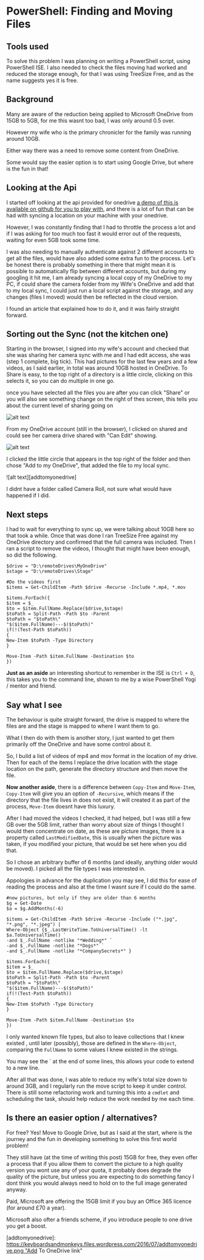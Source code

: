 # PowerShell: Finding and Moving Files

## Tools used

To solve this problem I was planning on writing a PowerShell script, using PowerShell ISE. I also needed to check the files moving had worked and reduced the storage enough, for that I was using TreeSize Free, and as the name suggests yes it is free.

## Background

Many are aware of the reduction being applied to Microsoft OneDrive from 15GB to 5GB, for me this wasnt too bad, I was only around 0.5 over.

However my wife who is the primary chronicler for the family was running around 10GB.

Either way there was a need to remove some content from OneDrive.

Some would say the easier option is to start using Google Drive, but where is the fun in that!

## Looking at the Api

I started off looking at the api provided for onedrive [a demo of this is available on github for you to play with](https://github.com/OneDrive/onedrive-sdk-csharp), and there is a lot of fun that can be had with syncing a location on your machine with your onedrive.

However, I was constantly finding that I had to throttle the process a lot and if I was asking for too much too fast it would error out of the requests, waiting for even 5GB took some time.

I was also needing to manually authenticate against 2 different accounts to get all the files, would have also added some extra fun to the process. Let's be honest there is probably something in there that might mean it is possible to automatically flip between different accounts, but during my googling it hit me, I am already syncing a local copy of my OneDrive to my PC, if could share the camera folder from my Wife's OneDrive and add that to my local sync, I could just run a local script against the storage, and any changes (files I moved) would then be reflected in the cloud version.

I found an article that explained how to do it, and it was fairly straight forward.

## Sorting out the Sync (not the kitchen one)

Starting in the browser, I signed into my wife's account and checked that she was sharing her camera sync with me and I had edit access, she was (step 1 complete, big tick). This had pictures for the last few years and a few videos, as I said earlier, in total was around 10GB hosted in OneDrive. To Share is easy, to the top right of a directory is a little circle, clicking on this selects it, so you can do multiple in one go.

once you have selected all the files you are after you can click "Share" or you will also see something change on the right of thes screen, this tells you about the current level of sharing going on

<img src="https://keyboardsandmonkeys.files.wordpress.com/2016/07/share.png" alt="alt text" title="Share OneDrive directory" />

From my OneDrive account (still in the browser), I clicked on shared and could see her camera drive shared with "Can Edit" showing.

<img src="https://keyboardsandmonkeys.files.wordpress.com/2016/07/canedit.png" alt="alt text" title="Image of Camera Roll directory with Can Edit and checked" />

I clicked the little circle that appears in the top right of the folder and then chose "Add to my OneDrive", that added the file to my local sync.

![alt text][addtomyonedrive]

I didnt have a folder called Camera Roll, not sure what would have happened if I did.

## Next steps

I had to wait for everything to sync up, we were talking about 10GB here so that took a while. Once that was done I ran TreeSize Free against my OneDrive directory and confirmed that the full camera was included. Then I ran a script to remove the videos, I thought that might have been enough, so did the following.

```
$drive = "D:\remoteDrives\MyOneDrive"
$stage = "D:\remoteDrives\Stage"

#Do the videos first
$items = Get-ChildItem -Path $drive -Recurse -Include *.mp4, *.mov

$items.ForEach({
$item = $_
$to = $item.FullName.Replace($drive,$stage)
$toPath = Split-Path -Path $to -Parent
$toPath = "$toPath\"
"$($item.FullName)---$($toPath)"
if(!(Test-Path $toPath))
{
New-Item $toPath -Type Directory
}

Move-Item -Path $item.FullName -Destination $to
})
```

__Just as an aside__ an interesting shortcut to remember in the ISE is `Ctrl + D`, this takes you to the command line, shown to me by a wise PowerShell Yogi / mentor and friend.

## Say what I see

The behaviour is quite straight forward, the drive is mapped to where the files are and the stage is mapped to where I want them to go.

What I then do with them is another story, I just wanted to get them primarily off the OneDrive and have some control about it.

So, I build a list of videos of mp4 and mov format in the location of my drive. Then for each of the items I replace the drive location with the stage location on the path, generate the directory structure and then move the file.

__Now another aside__, there is a difference between `Copy-Item` and `Move-Item`, `Copy-Item` will give you an option of `-Recursive`, which means if the directory that the file lives in does not exist, it will created it as part of the process, `Move-Item` doesnt have this luxury.

After I had moved the videos I checked, it had helped, but I was still a few GB over the 5GB limit, rather than worry about size of things I thought I would then concentrate on date, as these are picture images, there is a property called `LastModifiedDate`, this is usually when the picture was taken, if you modified your picture, that would be set here when you did that.

So I chose an arbitrary buffer of 6 months (and ideally, anything older would be moved). I picked all the file types I was interested in.

Appologies in advance for the duplication you may see, I did this for ease of reading the process and also at the time I wasnt sure if I could do the same.

```
#now pictures, but only if they are older than 6 months
$g = Get-Date
$a = $g.AddMonths(-6)

$items = Get-ChildItem -Path $drive -Recurse -Include ("*.jpg", "*.png", "*.jpeg") |
Where-Object {$_.LastWriteTime.ToUniversalTime() -lt $a.ToUniversalTime() `
-and $_.FullName -notlike "*Wedding*" `
-and $_.FullName -notlike "*Dogs*" `
-and $_.FullName -notlike "*CompanySecrets*" }

$items.ForEach({
$item = $_
$to = $item.FullName.Replace($drive,$stage)
$toPath = Split-Path -Path $to -Parent
$toPath = "$toPath\"
"$($item.FullName)---$($toPath)"
if(!(Test-Path $toPath))
{
New-Item $toPath -Type Directory
}

Move-Item -Path $item.FullName -Destination $to
})
```

I only wanted known file types, but also to leave collections that I knew existed , until later (possibly), those are defined in the `Where-Object`, comparing the `FullName` to some values I knew existed in the strings.

You may see the ` at the end of some lines, this allows your code to extend to a new line.

After all that was done, I was able to reduce my wife's total size down to around 3GB, and I regularly run the move script to keep it under control. There is still some refactoring work and turning this into a `cmdlet` and scheduling the task, should help reduce the work needed by me each time.

## Is there an easier option / alternatives?

For free? Yes! Move to Google Drive, but as I said at the start, where is the journey and the fun in developing something to solve this first world problem!

They still have (at the time of writing this post) 15GB for free, they even offer a process that if you allow them to convert the picture to a high quality version you wont use any of your quota, it probably does degrade the quality of the picture, but unless you are expecting to do something fancy I dont think you would always need to hold on to the full image generated anyway.

Paid, Microsoft are offering the 15GB limit if you buy an Office 365 licence (for around £70 a year).

Microsoft also ofter a friends scheme, if you introduce people to one drive you get a boost.

[addtomyonedrive]: https://keyboardsandmonkeys.files.wordpress.com/2016/07/addtomyonedrive.png "Add To OneDrive link"